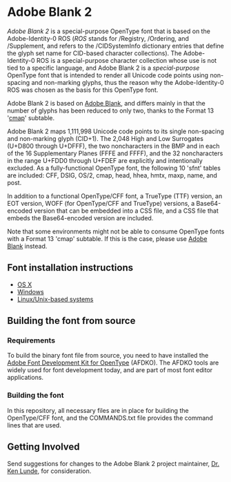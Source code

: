 # Adobe Blank 2

*Adobe Blank 2* is a special-purpose OpenType font that is based on the Adobe-Identity-0 ROS (*ROS* stands for /Registry, /Ordering, and /Supplement, and refers to the /CIDSystemInfo dictionary entries that define the glyph set name for CID-based character collections). The Adobe-Identity-0 ROS is a special-purpose character collection whose use is not tied to a specific language, and Adobe Blank 2 is a *special-purpose* OpenType font that is intended to render all Unicode code points using non-spacing and non-marking glyphs, thus the reason why the Adobe-Identity-0 ROS was chosen as the basis for this OpenType font.

Adobe Blank 2 is based on [Adobe Blank](https://github.com/adobe-fonts/adobe-blank), and differs mainly in that the number of glyphs has been reduced to only two, thanks to the Format 13 '[cmap](http://www.microsoft.com/typography/otspec/cmap.htm)' subtable.

Adobe Blank 2 maps 1,111,998 Unicode code points to its single non-spacing and non-marking glyph (CID+1). The 2,048 High and Low Surrogates (U+D800 through U+DFFF), the two noncharacters in the BMP and in each of the 16 Supplementary Planes (FFFE and FFFF), and the 32 noncharacters in the range U+FDD0 through U+FDEF are explicitly and intentionally excluded. As a fully-functional OpenType font, the following 10 'sfnt' tables are included: CFF, DSIG, OS/2, cmap, head, hhea, hmtx, maxp, name, and post.

In addition to a functional OpenType/CFF font, a TrueType (TTF) version, an EOT version, WOFF (for OpenType/CFF and TrueType) versions, a Base64-encoded version that can be embedded into a CSS file, and a CSS file that embeds the Base64-encoded version are included.

Note that some environments might not be able to consume OpenType fonts with a Format 13 'cmap' subtable. If this is the case, please use [Adobe Blank](https://github.com/adobe-fonts/adobe-blank) instead.

## Font installation instructions

* [OS X](http://support.apple.com/kb/HT2509)
* [Windows](http://windows.microsoft.com/en-us/windows-vista/install-or-uninstall-fonts)
* [Linux/Unix-based systems](https://github.com/adobe-fonts/source-code-pro/issues/17#issuecomment-8967116)

## Building the font from source

### Requirements

To build the binary font file from source, you need to have installed the [Adobe Font Development Kit for OpenType](http://www.adobe.com/devnet/opentype/afdko.html) (AFDKO). The AFDKO tools are widely used for font development today, and are part of most font editor applications.

### Building the font

In this repository, all necessary files are in place for building the OpenType/CFF font, and the COMMANDS.txt file provides the command lines that are used.

## Getting Involved

Send suggestions for changes to the Adobe Blank 2 project maintainer, [Dr. Ken Lunde](mailto:lunde@adobe.com?subject=[GitHub]%20Adobe%20Blank%202), for consideration.
